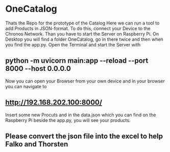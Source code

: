 # OneCatalog
Thats the Repo for the prototype of the Catalog
Here we can run a tool to add Products in JSON-format.
To do this, connect your Device to the Chronos Network.
Than you have to start the Server on Raspberry Pi.
On Desktop you will find a folder OneCatalog, go in there twice and then when you find the app.py.
Open the Terminal and start the Server with
## python -m uvicorn main:app --reload --port 8000 --host 0.0.0.0

Now you can open your Browser from your own device and in your browser you can navigate to
## http://192.168.202.100:8000/

Insert some new Procuts and in the data.json which you can find on the Raspberry Pi beside the app.py, you will see your products.

## Please convert the json file into the excel to help Falko and Thorsten
